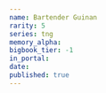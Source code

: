 ```yaml
---
name: Bartender Guinan
rarity: 5
series: tng
memory_alpha:
bigbook_tier: -1
in_portal:
date:
published: true
---
```



